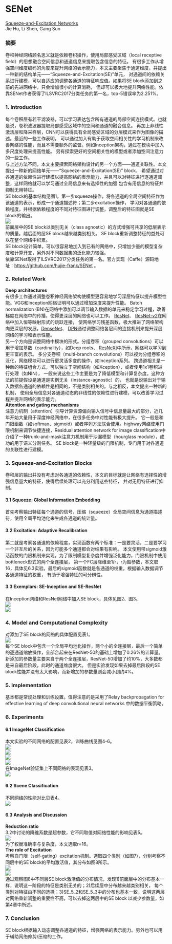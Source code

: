 # SENet
[Squeeze-and-Excitation Networks](https://arxiv.org/abs/1709.01507) <br>
Jie Hu, Li Shen, Gang Sun <br>

### 摘要
卷积神经网络顾名思义就是依赖卷积操作，使用局部感受区域（local receptive field）的思想融合空间信息和通道信息来提取包含信息的特征。
有很多工作从增强空间维度编码的角度来提升网络的表示能力，本文主要聚焦于通道维度，并提出一种新的结构单元——“Squeeze-and-Excitation(SE)”单元，
对通道间的依赖关系进行建模，可以自适应的调整各通道的特征响应值。如果将SE block添加到之前的先进网络中，只会增加很小的计算消耗，
但却可以极大地提升网络性能。依靠SENet作者获得了ILSVRC2017分类任务的第一名，top-5错误率为2.251%。 <br>

### 1. Introduction
每个卷积层有若干滤波器，可以学习表达包含所有通道的局部空间连接模式。也就是说，卷积滤波器提取局部感受区域中的空间和通道的融合信息。
再加上非线性激活层和降采样层，CNN可以获得具有全局感受区域的分层模式来作为图像的描述。最近的一些工作表明，
可以通过加入有助于获取空间相关性的学习机制来改善网络的性能，而且不需要额外的监督。例如Inception架构，通过在模块中加入多尺度处理来提高性能。
另有探索更好的空间相关性的模型或者添加空间注意力的一些工作。 <br>
与上述方法不同，本文主要探索网络架构设计的另一个方面——通道关联性。本文提出一种新的网络单元——“Squeeze-and-Excitation(SE)” block，
希望通过对各通道的依赖性进行建模以提高网络的表示能力，并且可以对特征进行逐通道调整，这样网络就可以学习通过全局信息来有选择性的加强
包含有用信息的特征并抑制无用特征。 <br>
SE block的基本结构见图1。第一步squeeze操作，将各通道的全局空间特征作为该通道的表示，形成一个通道描述符；第二步excitation操作，
学习对各通道的依赖程度，并根据依赖程度的不同对特征图进行调整，调整后的特征图就是SE block的输出。 <br>
![](./data/figure_1.png) <br>
前面层中的SE block以类别无关（class agnostic）的方式增强可共享的低层表示的质量。越后面的层SE block越来越类别相关。
SE block重新调整特征的益处可以在整个网络中积累。 <br>
SE block设计简单，可以很容易地加入到已有的网络中，只增加少量的模型复杂度和计算开支，另外对不同数据集的泛化能力较强。 <br>
依靠SENet取得了ILSVRC2017分类任务的第一名。官方实现（Caffe）源码地址：https://github.com/hujie-frank/SENet 。 <br>

### 2. Related Work
**Deep architectures** <br>
有很多工作通过调整卷积神经网络架构使模型更容易地学习深层特征以提升模型性能。VGG和Inception网络证明可以通过增加深度来提升性能。
Batch normalization (BN)在网络中添加可以调节输入数据的单元来稳定学习过程，改善梯度在网络中的传播，使得更深层的网络也可以工作。
[ResNet](https://github.com/binLearning/caffe_toolkit/tree/master/ResNet)、
[ResNet-v2](https://github.com/binLearning/caffe_toolkit/tree/master/ResNet-v2)在网络中加入恒等映射形式的跳跃连接，
使网络学习残差函数，极大推进了网络架构向更深层的发展。[DenseNet](https://github.com/binLearning/caffe_toolkit/tree/master/DenseNet)、
[DPN](https://github.com/binLearning/caffe_toolkit/tree/master/DPN)通过调整网络各层间的连接机制来提升深层网络的学习和表示性能。 <br>
另一个方向是调整网络中模块的形式。分组卷积（grouped convolutions）可以用于增加基数（cardinality），如Deep roots、
[ResNeXt](https://github.com/binLearning/caffe_toolkit/tree/master/ResNeXt)中所示，网络可以学习到更丰富的表示。
多分支卷积（multi-branch convolutions）可以视为分组卷积的泛化，网络模块可以进行更灵活多变的操作，如Inception系列。
跨通道相关是一种新的特征组合方式，可以独立于空间结构（如Xception），或者使用1x1卷积进行处理（如NIN），
一般来说这些工作主要是为了降低模型和计算复杂度。这种方法的前提假设是通道是实例无关（instance-agnostic）的，
也就是说输出对于输入数据各通道的依赖性是相同的，不是类别相关的。与之相反，本文提出一种新的机制，
使用全局信息对各通道动态的非线性的依赖性进行建模，可以改善学习过程并提升网络的表示能力。 <br>
**Attention and gating mechanisms** <br>
注意力机制（attention）引导计算资源偏向输入信号中信息量最大的部分，近几年开始大量用于深度神经网络中，在很多任务中对性能有极大提升。
它一般是和门限函数（如softmax、sigmoid）或者序列方法联合使用。highway网络使用门限机制来调节快捷连接，Residual attention network
for image classification中介绍了一种trunk-and-mask注意力机制用于沙漏模型（hourglass module），成功的用于语义分割任务。
SE block是一种轻量级的门限机制，专门用于对各通道的关联性进行建模。 <br>

### 3. Squeeze-and-Excitation Blocks
卷积层的输出并没有考虑对各通道的依赖性，本文的目标就是让网络有选择性的增强信息量大的特征，使得后续处理可以充分利用这些特征，
并对无用特征进行抑制。 <br>
#### 3.1 Squeeze: Global Information Embedding
首先考察输出特征每个通道的信号，压缩（squeeze）全局空间信息为通道描述符，使用全局平均池化来生成各通道的统计量。 <br>
#### 3.2 Excitation: Adaptive Recalibration
第二就是考察各通道的依赖程度，实现函数有两个标准：一是要灵活，二是要学习一个非互斥的关系，因为可能多个通道都会对结果有影响。
本文使用带sigmoid激活函数的门限机制来实现。为了限制模型复杂度并增强泛化能力，门限机制中使用bottleneck形式的两个全连接层，
第一个FC层降维至1/r，r为超参数，本文取16，具体见6.3实验。最后的sigmoid函数就是各通道的权重，根据输入数据调节各通道特征的权重，
有助于增强特征的可分辨性。 <br>
#### 3.3 Exemplars: SE-Inception and SE-ResNet
在Inception网络和ResNet网络中加入SE block，具体见图2、图3。 <br>
![](./data/figure_2.png) <br>
![](./data/figure_3.png) <br>

### 4. Model and Computational Complexity
对添加了SE block的网络的具体配置见表1。 <br>
![](./data/table_1.png) <br>
每个SE block中包含一个全局平均池化操作，两个小的全连接层，最后一个简单的逐通道缩放操作，全部合起来在ResNet-50的基础上增加了0.26%的计算量。
新添加的参数量主要来自于两个全连接层，ResNet-50增加了约10%，大多数都是来自最后阶段，此时的通道维度很大。
但是实验发现如果去掉最后阶段的SE block性能并没有太大影响，而新增加的参数量则会减小到约4%。 <br>

### 5. Implementation
基本都是常规处理和训练设置。值得注意的是采用了Relay backpropagation for effective learning of deep convolutional neural networks
中的数据平衡策略。 <br>

### 6. Experiments
#### 6.1 ImageNet Classification
本文实验的不同网络的配置见表2，训练曲线见图4-6。 <br>
![](./data/table_2.png) <br>
![](./data/figure_4.png) <br>
![](./data/figure_5.png) <br>
![](./data/figure_6.png) <br>
在ImageNet验证集上不同网络的表现见表3。 <br>
![](./data/table_3.png) <br>
#### 6.2 Scene Classification
不同网络的性能对比见表4。 <br>
![](./data/table_4.png) <br>
#### 6.3 Analysis and Discussion
**Reduction ratio** <br>
3.2中讨论的降维系数是超参数，它不同取值对网络性能的影响见表5。 <br>
![](./data/table_5.png) <br>
为了权衡准确率与复杂度，本文选取r=16。 <br>
**The role of Excitation** <br>
考察自门限（self-gating）excitation机制。选取四个类别（如图7），分别考察不同层中的SE block的平均激活值，其分布如图8所示。 <br>
![](./data/figure_7.png) <br>
![](./data/figure_8.png) <br>
通过观察图8中不同层SE block激活值的分布情况，发现1)前面层中的分布基本一样，说明这一阶段的特征是类别无关的；2)后续层中分布越来越类别相关，
每个类别对特征由不同的选择；3)SE_5_2和SE_5_3中的分布也基本一致，说明这两层对网络重新调整的重要性不高，可以去掉这两层中的SE block
以减少参数量，如第4章中所述。 <br>

### 7. Conclusion
SE block根据输入动态调整各通道的特征，增强网络的表示能力。另外也可以用于辅助网络修剪/压缩的工作。
